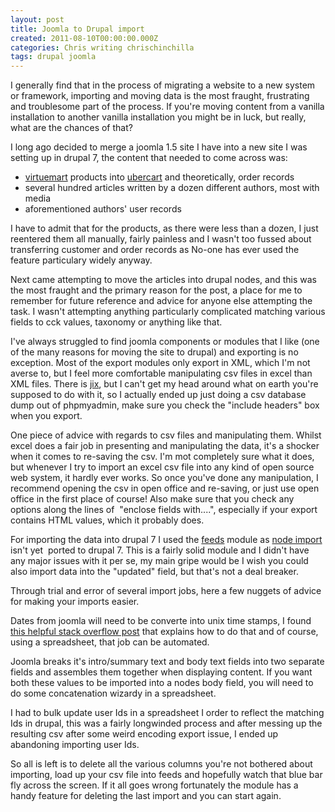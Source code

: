 ```yaml
---
layout: post
title: Joomla to Drupal import
created: 2011-08-10T00:00:00.000Z
categories: Chris writing chrischinchilla
tags: drupal joomla
---
```


I generally find that in the process of migrating a website to a new system or framework, importing and moving data is the most fraught, frustrating and troublesome part of the process. If you're moving content from a vanilla installation to another vanilla installation you might be in luck, but really, what are the chances of that?

I long ago decided to merge a joomla 1.5 site I have into a new site I was setting up in drupal 7, the content that needed to come across was:<ul><li><a href="https://www.virtuemart.net/" target="_blank">virtuemart</a> products into <a href="https://www.ubercart.org/" target="_blank">ubercart</a> and theoretically, order records</li><li>several hundred articles written by a dozen different authors, most with media</li><li>aforementioned authors' user records</li></ul>

I have to admit that for the products, as there were less than a dozen, I just reentered them all manually, fairly painless and I wasn't too fussed about transferring customer and order records as No-one has ever used the feature particulary widely anyway.

Next came attempting to move the articles into drupal nodes, and this was the most fraught and the primary reason for the post, a place for me to remember for future reference and advice for anyone else attempting the task. I wasn't attempting anything particularly complicated matching various fields to cck values, taxonomy or anything like that.

I've always struggled to find joomla components or modules that I like (one of the many reasons for moving the site to drupal) and exporting is no exception. Most of the export modules only export in XML, which I'm not averse to, but I feel more comfortable manipulating csv files in excel than XML files. There is <a href="https://www.jix.com.au" target="_blank">jix</a>, but I can't get my head around what on earth you're supposed to do with it, so I actually ended up just doing a csv database dump out of phpmyadmin, make sure you check the "include headers" box when you export.

One piece of advice with regards to csv files and manipulating them. Whilst excel does a fair job in presenting and manipulating the data, it's a shocker when it comes to re-saving the csv. I'm mot completely sure what it does, but whenever I try to import an excel csv file into any kind of open source web system, it hardly ever works. So once you've done any manipulation, I recommend opening the csv in open office and re-saving, or just use open office in the first place of course! Also make sure that you check any options along the lines of  "enclose fields with....", especially if your export contains HTML values, which it probably does.

For importing the data into drupal 7 I used the <a href="https://drupal.org/project/feeds" target="_blank">feeds</a> module as <a href="https://drupal.org/project/node_import" target="_blank">node import</a> isn't yet  ported to drupal 7. This is a fairly solid module and I didn't have any major issues with it per se, my main gripe would be I wish you could also import data into the "updated" field, but that's not a deal breaker.

Through trial and error of several import jobs, here a few nuggets of advice for making your imports easier.

Dates from joomla will need to be converte into unix time stamps, I found <a href="https://stackoverflow.com/questions/1703505/excel-date-to-unix-timestamp" target="_blank">this helpful stack overflow post</a> that explains how to do that and of course, using a spreadsheet, that job can be automated.

Joomla breaks it's intro/summary text and body text fields into two separate fields and assembles them together when displaying content. If you want both these values to be imported into a nodes body field, you will need to do some concatenation wizardy in a spreadsheet.

I had to bulk update user Ids in a spreadsheet I order to reflect the matching Ids in drupal, this was a fairly longwinded process and after messing up the resulting csv after some weird encoding export issue, I ended up abandoning importing user Ids.

So all is left is to delete all the various columns you're not bothered about importing, load up your csv file into feeds and hopefully watch that blue bar fly across the screen. If it all goes wrong fortunately the module has a handy feature for deleting the last import and you can start again.

